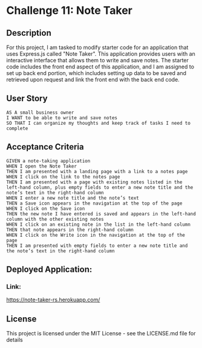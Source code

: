 # Challenge 11: Note Taker

## Description
For this project, I am tasked to modify starter code for an application that uses Express.js called "Note Taker". This application provides users with an interactive interface that allows them to write and save notes. The starter code includes the front end aspect of this application, and I am assigned to set up back end portion, which includes setting up data to be saved and retrieved upon request and link the front end with the back end code.

## User Story
```
AS A small business owner
I WANT to be able to write and save notes
SO THAT I can organize my thoughts and keep track of tasks I need to complete
```

## Acceptance Criteria
```
GIVEN a note-taking application
WHEN I open the Note Taker
THEN I am presented with a landing page with a link to a notes page
WHEN I click on the link to the notes page
THEN I am presented with a page with existing notes listed in the left-hand column, plus empty fields to enter a new note title and the note’s text in the right-hand column
WHEN I enter a new note title and the note’s text
THEN a Save icon appears in the navigation at the top of the page
WHEN I click on the Save icon
THEN the new note I have entered is saved and appears in the left-hand column with the other existing notes
WHEN I click on an existing note in the list in the left-hand column
THEN that note appears in the right-hand column
WHEN I click on the Write icon in the navigation at the top of the page
THEN I am presented with empty fields to enter a new note title and the note’s text in the right-hand column
```

## Deployed Application:
### Link:
https://note-taker-rs.herokuapp.com/

## License
This project is licensed under the MIT License - see the LICENSE.md file for details
